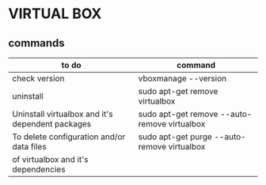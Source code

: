 # VIRTUAL BOX
## commands
|to do                                             |command                                          |
|--------------------------------------------------|-------------------------------------------------|
|check version                                     |vboxmanage --version|
|uninstall                                         |sudo apt-get remove virtualbox                   |
|Uninstall virtualbox and it's dependent packages  |sudo apt-get remove --auto-remove virtualbox     |
|To delete configuration and/or data files         |sudo apt-get purge --auto-remove virtualbox      |
|of virtualbox and it's dependencies               |                                                 |
